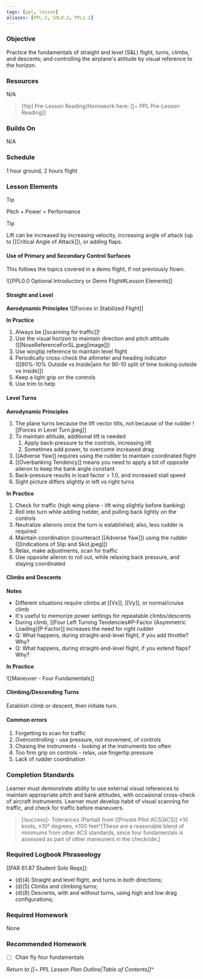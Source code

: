 ```yaml
---
tags: [ppl, lesson]
aliases: [PPL.2, SOLO.2, PPL1.2]
---
```

### Objective
Practice the fundamentals of straight and level (S&L) flight, turns, climbs, and descents; and controlling the airplane's attitude by visual reference to the horizon.

### Resources
N/A

> [!tip] Pre-Lesson Reading/Homework here: [[~ PPL Pre-Lesson Reading]]

### Builds On
N/A

### Schedule
1 hour ground, 2 hours flight

### Lesson Elements
> [!tip] 
> Pitch + Power = Performance

> [!tip]
> Lift can be increased by increasing velocity, increasing angle of attack (up to [[Critical Angle of Attack]]), or adding flaps.

#### Use of Primary and Secondary Control Surfaces
This follows the topics covered in a demo flight, if not previously flown.

![[PPL0.0 Optional Introductory or Demo Flight#Lesson Elements]]

#### Straight and Level

**Aerodynamic Principles**
![[Forces in Stabilized Flight]]

**In Practice**
1. Always be [[scanning for traffic]]!
2. Use the visual horizon to maintain direction and pitch attitude ([[NoseReferenceForSL.jpeg|image]])
3. Use wingtip reference to maintain level flight
4. Periodically cross-check the altimeter and heading indicator ([[90%-10% Outside vs Inside|aim for 90-10 split of time looking outside vs inside]])
5. Keep a light grip on the controls
6. Use trim to help



#### Level Turns
**Aerodynamic Principles**
1. The plane turns because the lift vector tilts, not because of the rudder
![[Forces in Level Turn.jpeg]]
2. To maintain altitude, additional lift is needed
	1. Apply back-pressure to the controls, increasing lift
	2. Sometimes add power, to overcome increased drag
3. [[Adverse Yaw]] requires using the rudder to maintain coordinated flight
4. [[Overbanking Tendency]] means you need to apply a bit of opposite aileron to keep the bank angle constant.
5. Back-pressure results in load factor > 1.0, and increased stall speed
6. Sight picture differs slightly in left vs right turns

**In Practice**
1. Check for traffic (high wing plane - lift wing slightly before banking)
2. Roll into turn while adding rudder, and pulling back lightly on the controls
3. Neutralize ailerons once the turn is established; also, less rudder is required
4. Maintain coordination (counteract [[Adverse Yaw]]) using the rudder ([[Indications of Slip and Skid.jpeg]])
5. Relax, make adjustments, scan for traffic
6. Use opposite aileron to roll out, while relaxing back pressure, and staying coordinated

#### Climbs and Descents

**Notes**
- Different situations require climbs at [[Vx]], [[Vy]], or normal/cruise climb
- It's useful to memorize power settings for repeatable climbs/descents
- During climb, [[Four Left Turning Tendencies#P-Factor (Asymmetric Loading)|P-Factor]] increases the need for right rudder
- Q: What happens, during straight-and-level flight, if you add throttle? Why?
- Q: What happens, during straight-and-level flight, if you extend flaps?  Why?

**In Practice**

![[Maneuver - Four Fundamentals]]

#### Climbing/Descending Turns
Establish climb or descent, then initiate turn.

#### Common errors
1. Forgetting to scan for traffic
2. Overcontrolling - use pressure, not movement, of controls
3. Chasing the instruments - looking at the instruments too often
4. Too firm grip on controls - relax, use fingertip pressure
5. Lack of rudder coordination

### Completion Standards
Learner must demonstrate ability to use external visual references to maintain appropriate pitch and bank attitudes, with occasional cross-check of aircraft instruments. Learner must develop habit of visual scanning for traffic, and check for traffic before maneuvers. 

> [!success]- Tolerances (Partial) from [[Private Pilot ACS|ACS]]
> ±10 knots, ±10° degrees, ±100 feet^[These are a reasonable blend of minimums from other ACS standards, since four fundamentals is assessed as part of other maneuvers in the checkride.]

### Required Logbook Phraseology
[[FAR 61.87 Student Solo Reqs]]: 
- (d)(4) Straight and level flight, and turns in both directions;
- (d)(5) Climbs and climbing turns;
- (d)(8) Descents, with and without turns, using high and low drag configurations;

### Required Homework
None

### Recommended Homework 
- [ ] Chair fly four fundamentals

*Return to [[~ PPL Lesson Plan Outline|Table of Contents]]^*